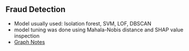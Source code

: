 ## Fraud Detection

* Model usually used: Isolation forest, SVM, LOF, DBSCAN
* model tuning was done using Mahala-Nobis distance and SHAP value inspection
* [Graph Notes](https://github.com/jinfeijoy/graph-analytics/tree/main/fraud_detection)
